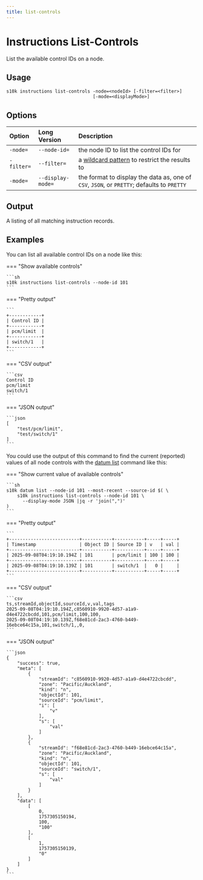 ```yaml
---
title: list-controls
---
```

# Instructions List-Controls

List the available control IDs on a node.

## Usage

```
s10k instructions list-controls -node=<nodeId> [-filter=<filter>]
                                [-mode=<displayMode>]
```

## Options

<div markdown="1" class="options-explicit-col-widths">

| Option | Long Version | Description |
|:-------|:-------------|:------------|
| `-node=` | `--node-id=` | the node ID to list the control IDs for |
| `-filter=` | `--filter=` | a [wildcard pattern][wildcard] to restrict the results to |
| `-mode=` | `--display-mode=` | the format to display the data as, one of `CSV`, `JSON`, or `PRETTY`; defaults to `PRETTY` |

</div>

## Output

A listing of all matching instruction records.

## Examples

You can list all available control IDs on a node like this:

=== "Show available controls"

	```sh
	s10k instructions list-controls --node-id 101
	```

=== "Pretty output"

	```
	+------------+
	| Control ID |
	+------------+
	| pcm/limit  |
	+------------+
	| switch/1   |
	+------------+
	```

=== "CSV output"

	```csv
	Control ID
	pcm/limit
	switch/1
	```

=== "JSON output"

	```json
	[
		"test/pcm/limit",
		"test/switch/1"
	]
	```

You could use the output of this command to find the current (reported) values of
all node controls with the [datum list](../datum/list.md) command like this:

=== "Show current value of available controls"

	```sh
	s10k datum list --node-id 101 --most-recent --source-id $( \
		s10k instructions list-controls --node-id 101 \
		  --display-mode JSON |jq -r 'join(",")'
	)
	```

=== "Pretty output"

	```
	+--------------------------+-----------+-----------+-----+-----+
	| Timestamp                | Object ID | Source ID | v   | val |
	+--------------------------+-----------+-----------+-----+-----+
	| 2025-09-08T04:19:10.194Z | 101       | pcm/limit | 100 | 100 |
	+--------------------------+-----------+-----------+-----+-----+
	| 2025-09-08T04:19:10.139Z | 101       | switch/1  |   0 |     |
	+--------------------------+-----------+-----------+-----+-----+
	```

=== "CSV output"

	```csv
	ts,streamId,objectId,sourceId,v,val,tags
	2025-09-08T04:19:10.194Z,c8560910-9920-4d57-a1a9-d4e4722cbcdd,101,pcm/limit,100,100,
	2025-09-08T04:19:10.139Z,f68e81cd-2ac3-4760-b449-16ebce64c15a,101,switch/1,,0,
	```

=== "JSON output"

	```json
	{
		"success": true,
		"meta": [
			{
				"streamId": "c8560910-9920-4d57-a1a9-d4e4722cbcdd",
				"zone": "Pacific/Auckland",
				"kind": "n",
				"objectId": 101,
				"sourceId": "pcm/limit",
				"i": [
					"v"
				],
				"s": [
					"val"
				]
			},
			{
				"streamId": "f68e81cd-2ac3-4760-b449-16ebce64c15a",
				"zone": "Pacific/Auckland",
				"kind": "n",
				"objectId": 101,
				"sourceId": "switch/1",
				"s": [
					"val"
				]
			}
		],
		"data": [
			[
				0,
				1757305150194,
				100,
				"100"
			],
			[
				1,
				1757305150139,
				"0"
			]
		]
	}
	```


[wildcard]: https://github.com/SolarNetwork/solarnetwork/wiki/SolarNet-API-global-objects#wildcard-patterns
